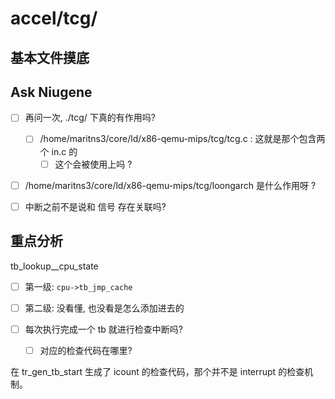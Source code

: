 # accel/tcg/

## 基本文件摸底

## Ask Niugene
- [ ] 再问一次, ./tcg/ 下真的有作用吗?
  - [ ] /home/maritns3/core/ld/x86-qemu-mips/tcg/tcg.c : 这就是那个包含两个 in.c 的
    - [ ] 这个会被使用上吗 ?
- [ ] /home/maritns3/core/ld/x86-qemu-mips/tcg/loongarch 是什么作用呀 ? 
- [ ] 中断之前不是说和 信号 存在关联吗?


## 重点分析
tb_lookup__cpu_state
- [ ] 第一级: `cpu->tb_jmp_cache`
- [ ] 第二级: 没看懂, 也没看是怎么添加进去的

- [ ] 每次执行完成一个 tb 就进行检查中断吗?
    - [ ] 对应的检查代码在哪里?

在 tr_gen_tb_start 生成了 icount 的检查代码，那个并不是 interrupt 的检查机制。
